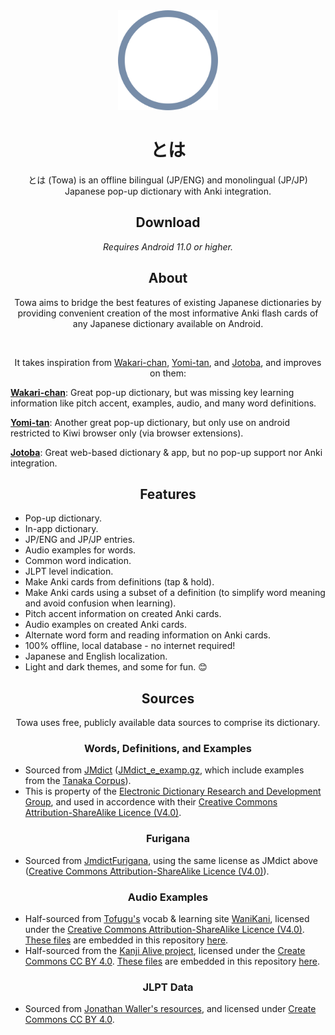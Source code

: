 <div align="center">

<img src="./.github/assets/towa_logo.svg" alt="とは logo" title="とは logo" width="160"/>

# とは
とは (Towa) is an offline bilingual (JP/ENG) and monolingual (JP/JP) Japanese pop-up dictionary with Anki integration.

## Download 
[]()

*Requires Android 11.0 or higher.*

## About
Towa aims to bridge the best features of existing Japanese dictionaries by providing convenient creation of the most informative Anki flash cards of any Japanese dictionary available on Android.

<br/>

It takes inspiration from [Wakari-chan](https://github.com/Mononofu/wakari_chan), [Yomi-tan](https://github.com/yomidevs/yomitan), and [Jotoba](https://github.com/WeDontPanic/Jotoba), and improves on them:

<div align="left">

__[Wakari-chan](https://github.com/Mononofu/wakari_chan)__:  Great pop-up dictionary, but was missing key learning information like pitch accent, examples, audio, and many word definitions.

__[Yomi-tan](https://github.com/yomidevs/yomitan)__:  Another great pop-up dictionary, but only use on android restricted to Kiwi browser only (via browser extensions).

__[Jotoba](https://github.com/WeDontPanic/Jotoba)__:  Great web-based dictionary & app, but no pop-up support nor Anki integration.

</div>

## Features

<div align="left">

* Pop-up dictionary.
* In-app dictionary.
* JP/ENG and JP/JP entries.
* Audio examples for words.
* Common word indication.
* JLPT level indication.
* Make Anki cards from definitions (tap &amp; hold).
* Make Anki cards using a subset of a definition (to simplify word meaning and avoid confusion when learning).
* Pitch accent information on created Anki cards.
* Audio examples on created Anki cards.
* Alternate word form and reading information on Anki cards.
* 100% offline, local database - no internet required!
* Japanese and English localization.
* Light and dark themes, and some for fun. 😊

</div>

## Sources
Towa uses free, publicly available data sources to comprise its dictionary.

### Words, Definitions, and Examples
<div align="left">
  
* Sourced from [JMdict](https://www.edrdg.org/wiki/index.php/JMdict-EDICT_Dictionary_Project) ([JMdict_e_examp.gz](http://ftp.edrdg.org/pub/Nihongo/JMdict_e_examp.gz), which include examples from the [Tanaka Corpus](https://www.edrdg.org/wiki/index.php/Tanaka_Corpus)).
* This is property of the [Electronic Dictionary Research and Development Group](http://www.edrdg.org/), and used in accordence with their [Creative Commons Attribution-ShareAlike Licence (V4.0)](https://www.edrdg.org/edrdg/licence.html).

</div>

### Furigana
<div align="left">

* Sourced from [JmdictFurigana](https://github.com/Doublevil/JmdictFurigana), using the same license as JMdict above ([Creative Commons Attribution-ShareAlike Licence (V4.0)](https://www.edrdg.org/edrdg/licence.html)).

</div>

### Audio Examples
<div align="left">

* Half-sourced from [Tofugu's](https://www.tofugu.com/) vocab & learning site [WaniKani](https://www.wanikani.com/), licensed under the [Creative Commons Attribution-ShareAlike Licence (V4.0)](https://www.edrdg.org/edrdg/licence.html). [These files](https://github.com/tofugu/japanese-vocabulary-pronunciation-audio) are embedded in this repository [here](https://github.com/Skittss/towa/tree/master/TowaData/audio/tofugu).
* Half-sourced from the [Kanji Alive project](https://kanjialive.com/), licensed under the [Create Commons CC BY 4.0](https://creativecommons.org/licenses/by/4.0/). [These files](https://github.com/kanjialive/kanji-data-media/tree/master/examples-audio) are embedded in this repository [here](https://github.com/Skittss/towa/tree/master/TowaData/audio/kanji_alive). 

</div>

### JLPT Data
<div align="left">

* Sourced from [Jonathan Waller's resources](http://www.tanos.co.uk/jlpt/), and licensed under [Create Commons CC BY 4.0](https://creativecommons.org/licenses/by/4.0/).

</div>
</div>
